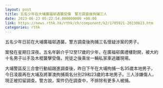 ```yaml
---
layout: post
title: 五名少年在大埔廣福邨遇襲受傷　警方調查後拘捕三人
date: 2023-06-23 05:22:54.000000000 +08:00
link: https://news.rthk.hk/rthk/ch/component/k2/1705921-20230623.htm
categories: rthk
---
```


五名少年日前在大埔廣福邨遇襲，警方調查後拘捕三名懷疑涉案的男子。

案發在星期日深夜。五名年齡介乎12至17歲的少年，在廣福邨廣禮樓對開，被大約十名男子以手及木棍襲擊受傷，兇徒之後乘坐一輛私家車逃離現場。

大埔警區反三合會行動組跟進調查後，昨日下午在大埔拘捕一名35歲本地男子，今日凌晨再在大埔及將軍澳拘捕兩名分別29和23歲的本地男子。三人涉嫌傷人，現正被扣留調查。警方說，案件仍在調查中，不排除有更多人被捕。
